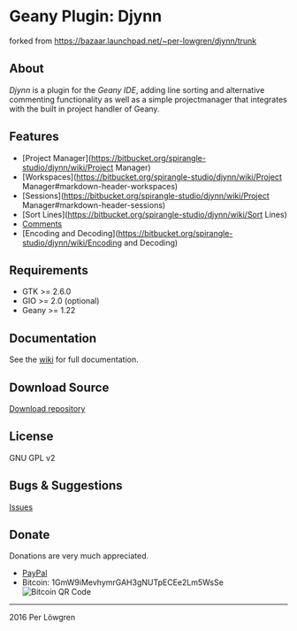 # Geany Plugin: Djynn

forked from https://bazaar.launchpad.net/~per-lowgren/djynn/trunk

## About

*Djynn* is a plugin for the *Geany IDE*, adding line sorting and
alternative commenting functionality as well as a simple
projectmanager that integrates with the built in project handler
of Geany.


## Features

* [Project Manager](https://bitbucket.org/spirangle-studio/djynn/wiki/Project Manager)
* [Workspaces](https://bitbucket.org/spirangle-studio/djynn/wiki/Project Manager#markdown-header-workspaces)
* [Sessions](https://bitbucket.org/spirangle-studio/djynn/wiki/Project Manager#markdown-header-sessions)
* [Sort Lines](https://bitbucket.org/spirangle-studio/djynn/wiki/Sort Lines)
* [Comments](https://bitbucket.org/spirangle-studio/djynn/wiki/Comments)
* [Encoding and Decoding](https://bitbucket.org/spirangle-studio/djynn/wiki/Encoding and Decoding)


## Requirements

* GTK >= 2.6.0
* GIO >= 2.0 (optional)
* Geany >= 1.22


## Documentation

See the [wiki](https://bitbucket.org/spirangle-studio/djynn/wiki/Home) for full documentation.


## Download Source

[Download repository](https://bitbucket.org/spirangle-studio/djynn/downloads)


## License

GNU GPL v2


## Bugs & Suggestions

[Issues](https://bitbucket.org/spirangle-studio/djynn/issues)


## Donate

Donations are very much appreciated.

* [PayPal](https://paypal.me/perlowgren)
* Bitcoin: 1GmW9iMevhymrGAH3gNUTpECEe2Lm5WsSe
  ![Bitcoin QR Code](https://bitbucket.org/spirangle-studio/djynn/wiki/bitcoin-qr.png "Bitcoin QR Code")


----

2016 Per Löwgren

